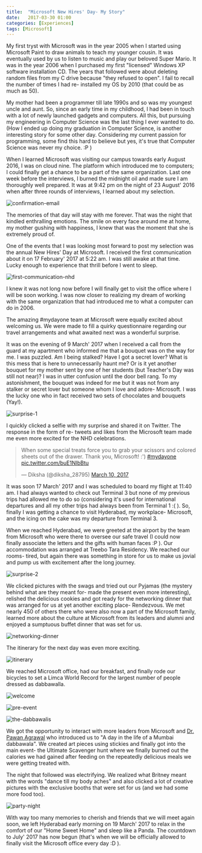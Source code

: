 ```yaml
---
title:  "Microsoft New Hires' Day- My Story"
date:   2017-03-30 01:00
categories: [Experiences]
tags: [Microsoft]
---
```


My first tryst with Microsoft was in the year 2005 when I started using Microsoft Paint to draw animals to teach my younger cousin. It was eventually used by us to listen to music and play our beloved Super Mario. It was in the year 2006 when I purchased my first "licensed" Windows XP software installation CD. The years that followed were about deleting random files from my C drive because "they refused to open". I fail to recall the number of times I had re- installed my OS by 2010 (that could be as much as 50). 

My mother had been a programmer till late 1990s and so was my youngest uncle and aunt. So, since an early time in my childhood, I had been in touch with a lot of newly launched gadgets and computers. All this, but pursuing my engineering in Computer Science was the last thing I ever wanted to do. (How I ended up doing my graduation in Computer Science, is another interesting story for some other day. Considering my current passion for programming, some find this hard to believe but yes, it's true that Computer Science was never my choice. :P )

When I learned Microsoft was visiting our campus towards early August 2016, I was on cloud nine. The platform which introduced me to computers; I could finally get a chance to be a part of the same organization. Last one week before the interviews, I burned the midnight oil and made sure I am thoroughly well prepared. It was at 9:42 pm on the night of 23 August' 2016 when after three rounds of interviews, I learned about my selection. 

![confirmation-email](https://raw.githubusercontent.com/Diksha-Rathi/diksha-rathi.github.io/master/static/images/blog/microsoft-nhd-1.png)

The memories of that day will stay with me forever. That was the night that kindled enthralling emotions. The smile on every face around me at home, my mother gushing with happiness, I knew that was the moment that she is extremely proud of. 

One of the events that I was looking most forward to post my selection was the annual New Hires' Day at Microsoft. I received the first communication about it on 17 February' 2017 at 5:22 am. I was still awake at that time. Lucky enough to experience that thrill before I went to sleep. 

![first-communication-nhd](https://raw.githubusercontent.com/Diksha-Rathi/diksha-rathi.github.io/master/static/images/blog/microsoft-nhd-2.jpg)

I knew it was not long now before I will finally get to visit the office where I will be soon working. I was now closer to realizing my dream of working with the same organization that had introduced me to what a computer can do in 2006. 

The amazing #mydayone team at Microsoft were equally excited about welcoming us. We were made to fill a quirky questionnaire regarding our travel arrangements and what awaited next was a wonderful surprise. 

It was on the evening of 9 March' 2017 when I received a call from the guard at my apartment who informed me that a bouquet was on the way for me. I was puzzled. Am I being stalked? Have I got a secret lover? What is this mess that is here to unnecessarily haunt me? Or is it yet another bouquet for my mother sent by one of her students (but Teacher's Day was still not near)? I was in utter confusion until the door bell rang. To my astonishment, the bouquet was indeed for me but it was not from any stalker or secret lover but someone whom I love and adore- Microsoft. I was the lucky one who in fact received two sets of chocolates and bouquets (Yay!). 

![surprise-1](https://raw.githubusercontent.com/Diksha-Rathi/diksha-rathi.github.io/master/static/images/blog/microsoft-nhd-3.jpg)

I quickly clicked a selfie with my surprise and shared it on Twitter. The response in the form of re- tweets and likes from the Microsoft team made me even more excited for the NHD celebrations. 

<blockquote class="twitter-tweet" data-lang="en"><p lang="en" dir="ltr">When some special treats force you to grab your scissors and colored sheets out of the drawer. Thank you, Microsoft! :&#39;) <a href="https://twitter.com/hashtag/mydayone?src=hash">#mydayone</a> <a href="https://t.co/buE1NIbBtu">pic.twitter.com/buE1NIbBtu</a></p>&mdash; Diksha (@diksha_28795) <a href="https://twitter.com/diksha_28795/status/840153273411678209">March 10, 2017</a></blockquote> <script async src="//platform.twitter.com/widgets.js" charset="utf-8"></script>

It was soon 17 March' 2017 and I was scheduled to board my flight at 11:40 am. I had always wanted to check out Terminal 3 but none of my previous trips had allowed me to do so (considering it's used for international departures and all my other trips had always been from Terminal 1 :( ). So, finally I was getting a chance to visit Hyderabad, my workplace- Microsoft, and the icing on the cake was my departure from Terminal 3. 

When we reached Hyderabad, we were greeted at the airport by the team from Microsoft who were there to oversee our safe travel (I could now finally associate the letters and the gifts with human faces :P ). Our accommodation was arranged at Treebo Tara Residency. We reached our rooms- tired, but again there was something in store for us to make us jovial and pump us with excitement after the long journey. 

![surprise-2](https://raw.githubusercontent.com/Diksha-Rathi/diksha-rathi.github.io/master/static/images/blog/microsoft-nhd-4.jpg)

We clicked pictures with the swags and tried out our Pyjamas (the mystery behind what are they meant for- made the present even more interesting), relished the delicious cookies and got ready for the networking dinner that was arranged for us at yet another exciting place- Rendezvous. We met nearly 450 of others there who were also now a part of the Microsoft family, learned more about the culture at Microsoft from its leaders and alumni and enjoyed a sumptuous buffet dinner that was set for us. 

![networking-dinner](https://raw.githubusercontent.com/Diksha-Rathi/diksha-rathi.github.io/master/static/images/blog/microsoft-nhd-10.jpg)

The itinerary for the next day was even more exciting. 

![itinerary](https://raw.githubusercontent.com/Diksha-Rathi/diksha-rathi.github.io/master/static/images/blog/microsoft-nhd-6.jpg)

We reached Microsoft office, had our breakfast, and finally rode our bicycles to set a Limca World Record for the largest number of people dressed as dabbawalla. 

![welcome](https://raw.githubusercontent.com/Diksha-Rathi/diksha-rathi.github.io/master/static/images/blog/microsoft-nhd-7.jpg)

![pre-event](https://raw.githubusercontent.com/Diksha-Rathi/diksha-rathi.github.io/master/static/images/blog/microsoft-nhd-8.jpg)

![the-dabbawalis](https://raw.githubusercontent.com/Diksha-Rathi/diksha-rathi.github.io/master/static/images/blog/microsoft-nhd-9.jpg)

We got the opportunity to interact with more leaders from Microsoft and [Dr. Pawan Agrawal](http://www.drpawanagrawal.com) who introduced us to "A day in the life of a Mumbai dabbawala". We created art pieces using stickies and finally got into the main event- the Ultimate Scavenger hunt where we finally burned out the calories we had gained after feeding on the repeatedly delicious meals we were getting treated with. 

The night that followed was electrifying. We realized what Britney meant with the words "dance till my body aches" and also clicked a lot of creative pictures with the exclusive booths that were set for us (and we had some more food too). 

![party-night](https://raw.githubusercontent.com/Diksha-Rathi/diksha-rathi.github.io/master/static/images/blog/microsoft-nhd-11.jpg)

With way too many memories to cherish and friends that we will meet again soon, we left Hyderabad early morning on 19 March' 2017 to relax in the comfort of our "Home Sweet Home" and sleep like a Panda. The countdown to July' 2017 has now begun (that's when we will be officially allowed to finally visit the Microsoft office every day :D ). 